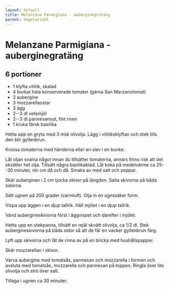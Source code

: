 ```yaml
---
layout: default
title: Melanzane Parmigiana - auberginegratäng
parent: Vegetariskt
---
```

# Melanzane Parmigiana - auberginegratäng

## 6 portioner

- 1 klyfta vitlök, skalad
- 4 burkar hela konserverade tomater (gärna San Marzanotomat)
- 3 aubergine
- 3 mozzarellaostar
- 3 ägg
- 2--3 dl vetemjöl
- 2--3 dl parmesanost, fint riven
- 1 kruka färsk basilika

Hetta upp en gryta med 3 msk olivolja. Lägg i vitlöksklyftan och stek tills den blir
gyllenbrun.

Krossa tomaterna med händerna eller en slev i en bunke.

Låt oljan svalna något innan du tillsätter tomaterna, annars finns risk att det skvätter
het olja. Tillsätt några basilikablad. Låt koka på medelvärme ca 25--30 minuter, rör om då
och då. Smaka av med salt och peppar.

Skär auberginen i 2 cm tjocka skivor på längden. Salta skivorna på båda sidorna.

Sätt ugnen på 200 grader (varmluft). Olja in en ugnssäker form.

Vispa upp äggen i en djup tallrik. Häll mjölet i en djup tallrik.

Vänd aubergineskivorna först i äggvispet och därefter i mjölet.

Hetta upp en stekpanna, tillsätt en rejäl skvätt olivolja, ca 1/2 dl. Stek
aubergineskivorna på båda sidor så att de får en vacker gyllenbrun färg.

Lyft upp skivorna och låt de rinna av på en bricka med hushållspapper.

Skär mozzarellan i skivor.

Varva aubergine med tomatsås, parmesan och mozzarella i formen och avsluta med tomatsås,
mozzarella och parmesan på toppen. Ringla över lite olivolja och strö över salt.

Tillaga i ugnen ca 30 minuter.